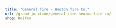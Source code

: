```yaml
---
title: "General Tire - Heuton Tire Co."
url: /grand-junction/general-tire-heuton-tire-co/
shop: Reifen
---
```

